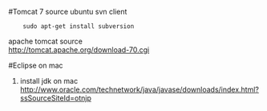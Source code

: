 #Tomcat 7 source
ubuntu svn client

        sudo apt-get install subversion
        
apache tomcat source  
http://tomcat.apache.org/download-70.cgi  

#Eclipse on mac
1. install jdk on mac
  http://www.oracle.com/technetwork/java/javase/downloads/index.html?ssSourceSiteId=otnjp
  

